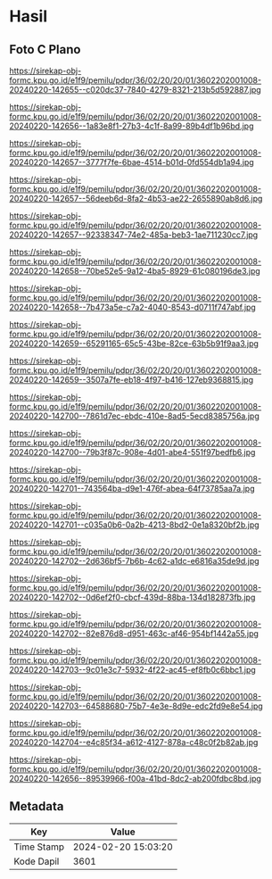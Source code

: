 # Hasil

## Foto C Plano

https://sirekap-obj-formc.kpu.go.id/e1f9/pemilu/pdpr/36/02/20/20/01/3602202001008-20240220-142655--c020dc37-7840-4279-8321-213b5d592887.jpg

https://sirekap-obj-formc.kpu.go.id/e1f9/pemilu/pdpr/36/02/20/20/01/3602202001008-20240220-142656--1a83e8f1-27b3-4c1f-8a99-89b4df1b96bd.jpg

https://sirekap-obj-formc.kpu.go.id/e1f9/pemilu/pdpr/36/02/20/20/01/3602202001008-20240220-142657--3777f7fe-6bae-4514-b01d-0fd554db1a94.jpg

https://sirekap-obj-formc.kpu.go.id/e1f9/pemilu/pdpr/36/02/20/20/01/3602202001008-20240220-142657--56deeb6d-8fa2-4b53-ae22-2655890ab8d6.jpg

https://sirekap-obj-formc.kpu.go.id/e1f9/pemilu/pdpr/36/02/20/20/01/3602202001008-20240220-142657--92338347-74e2-485a-beb3-1ae711230cc7.jpg

https://sirekap-obj-formc.kpu.go.id/e1f9/pemilu/pdpr/36/02/20/20/01/3602202001008-20240220-142658--70be52e5-9a12-4ba5-8929-61c080196de3.jpg

https://sirekap-obj-formc.kpu.go.id/e1f9/pemilu/pdpr/36/02/20/20/01/3602202001008-20240220-142658--7b473a5e-c7a2-4040-8543-d0711f747abf.jpg

https://sirekap-obj-formc.kpu.go.id/e1f9/pemilu/pdpr/36/02/20/20/01/3602202001008-20240220-142659--65291165-65c5-43be-82ce-63b5b91f9aa3.jpg

https://sirekap-obj-formc.kpu.go.id/e1f9/pemilu/pdpr/36/02/20/20/01/3602202001008-20240220-142659--3507a7fe-eb18-4f97-b416-127eb9368815.jpg

https://sirekap-obj-formc.kpu.go.id/e1f9/pemilu/pdpr/36/02/20/20/01/3602202001008-20240220-142700--7861d7ec-ebdc-410e-8ad5-5ecd8385756a.jpg

https://sirekap-obj-formc.kpu.go.id/e1f9/pemilu/pdpr/36/02/20/20/01/3602202001008-20240220-142700--79b3f87c-908e-4d01-abe4-551f97bedfb6.jpg

https://sirekap-obj-formc.kpu.go.id/e1f9/pemilu/pdpr/36/02/20/20/01/3602202001008-20240220-142701--743564ba-d9e1-476f-abea-64f73785aa7a.jpg

https://sirekap-obj-formc.kpu.go.id/e1f9/pemilu/pdpr/36/02/20/20/01/3602202001008-20240220-142701--c035a0b6-0a2b-4213-8bd2-0e1a8320bf2b.jpg

https://sirekap-obj-formc.kpu.go.id/e1f9/pemilu/pdpr/36/02/20/20/01/3602202001008-20240220-142702--2d636bf5-7b6b-4c62-a1dc-e6816a35de9d.jpg

https://sirekap-obj-formc.kpu.go.id/e1f9/pemilu/pdpr/36/02/20/20/01/3602202001008-20240220-142702--0d6ef2f0-cbcf-439d-88ba-134d182873fb.jpg

https://sirekap-obj-formc.kpu.go.id/e1f9/pemilu/pdpr/36/02/20/20/01/3602202001008-20240220-142702--82e876d8-d951-463c-af46-954bf1442a55.jpg

https://sirekap-obj-formc.kpu.go.id/e1f9/pemilu/pdpr/36/02/20/20/01/3602202001008-20240220-142703--9c01e3c7-5932-4f22-ac45-ef8fb0c6bbc1.jpg

https://sirekap-obj-formc.kpu.go.id/e1f9/pemilu/pdpr/36/02/20/20/01/3602202001008-20240220-142703--64588680-75b7-4e3e-8d9e-edc2fd9e8e54.jpg

https://sirekap-obj-formc.kpu.go.id/e1f9/pemilu/pdpr/36/02/20/20/01/3602202001008-20240220-142704--e4c85f34-a612-4127-878a-c48c0f2b82ab.jpg

https://sirekap-obj-formc.kpu.go.id/e1f9/pemilu/pdpr/36/02/20/20/01/3602202001008-20240220-142656--89539966-f00a-41bd-8dc2-ab200fdbc8bd.jpg


## Metadata

| Key        | Value               |
| ---------- | ------------------- |
| Time Stamp | 2024-02-20 15:03:20 |
| Kode Dapil | 3601                |



